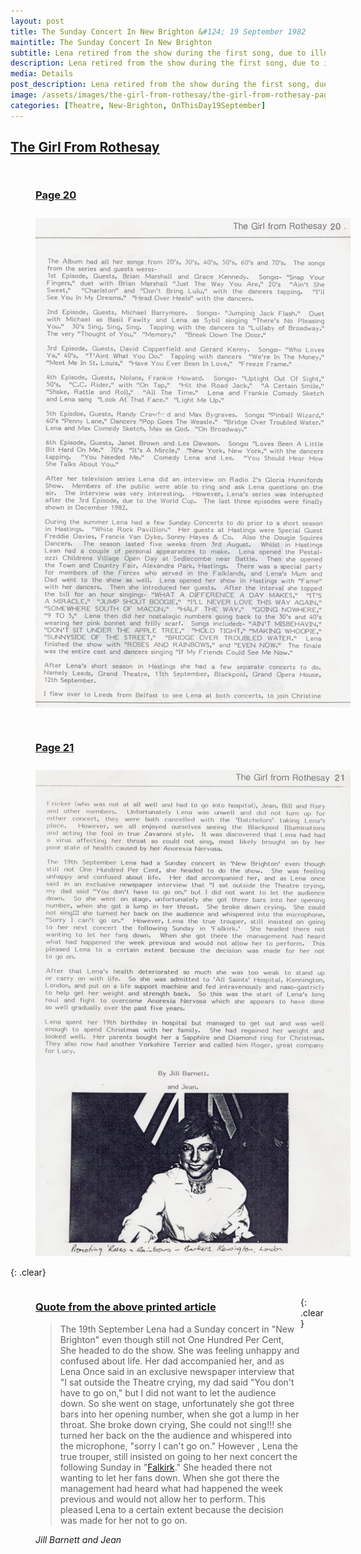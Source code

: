 ```yaml
---
layout: post
title: The Sunday Concert In New Brighton &#124; 19 September 1982
maintitle: The Sunday Concert In New Brighton
subtitle: Lena retired from the show during the first song, due to illness, and the rest of the show was cancelled
description: Lena retired from the show during the first song, due to illness, and the rest of the show was cancelled.
media: Details
post_description: Lena retired from the show during the first song, due to illness, and the rest of the show was cancelled.
image: /assets/images/the-girl-from-rothesay/the-girl-from-rothesay-page-21.jpg
categories: [Theatre, New-Brighton, OnThisDay19September]
---
```


<h2 id="rothesay"><a href="#rothesay">The Girl From Rothesay</a></h2>

<figure class="fig1">
<figcaption>
<h3 id="page-20"><a href="#page-20">Page 20</a></h3>
</figcaption>
<a href="/assets/images/the-girl-from-rothesay/the-girl-from-rothesay-page-20.jpg"><img src="/assets/images/the-girl-from-rothesay/the-girl-from-rothesay-page-20.jpg" class="full-width zoom-in"></a>
</figure>

<figure class="fig2">
<figcaption>
<h3 id="page-21"><a href="#page-21">Page 21</a></h3>
</figcaption>
<a href="/assets/images/the-girl-from-rothesay/the-girl-from-rothesay-page-21.jpg"><img src="/assets/images/the-girl-from-rothesay/the-girl-from-rothesay-page-21.jpg" class="full-width zoom-in"></a>
</figure>

{: .clear}

<figure class="fig3">
<figcaption>
<h3 id="quote"><a href="#quote">Quote from the above printed article</a></h3>
<blockquote>The 19th September Lena had a Sunday concert in "New Brighton" even though still not One Hundred Per Cent, She headed to do the show. She was feeling unhappy and confused about life. Her dad accompanied her, and as Lena Once said in an exclusive newspaper interview that "I sat outside the Theatre crying, my dad said "You don't have to go on," but I did not want to let the audience down. So she went on stage, unfortunately she got three bars into her opening number, when she got a lump in her throat. She broke down crying, She could not sing!!! she turned her back on the the audience and whispered into the microphone,  "sorry I can't go on." However , Lena the true trouper, still insisted on going to her next concert the following Sunday in "<a href="/1982-09-26-the-lena-zavaroni-show/">Falkirk</a>." She headed there not wanting to let her fans down. When she got there the management had heard what had happened the week previous and would not allow her to perform. This pleased Lena to a certain extent because the decision was made for her not to go on.</blockquote>
<cite>Jill Barnett and Jean</cite>
</figcaption>
</figure>

<br />{: .clear}

<style>
.fig1 {float:left; width:49%;}

.fig2 {float:right; width:49%;}

figcaption {float:left; width:100%;}

@media screen and (orientation:portrait) {
.fig1, .fig2 {float:left; width:100%;}
figcaption {float:left; width:100%; margin-bottom: 10px;}
}
</style>
